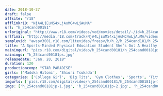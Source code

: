 ```yaml
---
date: 2018-10-27
draft: false
affsite: "r18"
afflinkr18: "NjA4LjEuMS4xLjAuMC4wLjAuMA"
url: "h_254cand00181"
urloriginal: "http://www.r18.com/videos/vod/movies/detail/-/id=h_254cand00181"
urlfinal: "http://media.r18.com/track/NjA4LjEuMS4xLjAuMC4wLjAuMA/videos/vod/movies/detail/-/id=h_254cand00181"
samplevid: "awspv3001.r18.com/litevideo/freepv/h/h_2/h_254cand181/h_254cand181_dmb_w.mp4"
title: "A Sports-Minded Physical Education Student She's Got A Healthy And Voluptuous Body Bulging Out Of Her Uniform And Now She's Having Cum Crazy Sex"
mainimgurl: "pics.r18.com/digital/video/h_254cand00181/h_254cand00181ps.jpg"
mainimgs: "h_254cand00181ps.jpg"
releasedate: "Jan. 20, 2018"
duration: 120
productioncomp: "STAR PARADISE"
girls: ['Madoka Hitomi', 'Shiori Tsukada']
categories: ['College Girl', 'Big Tits', 'Gym Clothes', 'Sports', 'Titty Fuck', 'Hi-Def']
imgurls: ['pics.r18.com/digital/video/h_254cand00181/h_254cand00181jp-1.jpg', 'pics.r18.com/digital/video/h_254cand00181/h_254cand00181jp-2.jpg', 'pics.r18.com/digital/video/h_254cand00181/h_254cand00181jp-3.jpg', 'pics.r18.com/digital/video/h_254cand00181/h_254cand00181jp-4.jpg', 'pics.r18.com/digital/video/h_254cand00181/h_254cand00181jp-5.jpg', 'pics.r18.com/digital/video/h_254cand00181/h_254cand00181jp-6.jpg', 'pics.r18.com/digital/video/h_254cand00181/h_254cand00181jp-7.jpg', 'pics.r18.com/digital/video/h_254cand00181/h_254cand00181jp-8.jpg', 'pics.r18.com/digital/video/h_254cand00181/h_254cand00181jp-9.jpg', 'pics.r18.com/digital/video/h_254cand00181/h_254cand00181jp-10.jpg', 'pics.r18.com/digital/video/h_254cand00181/h_254cand00181jp-11.jpg', 'pics.r18.com/digital/video/h_254cand00181/h_254cand00181jp-12.jpg', 'pics.r18.com/digital/video/h_254cand00181/h_254cand00181jp-13.jpg', 'pics.r18.com/digital/video/h_254cand00181/h_254cand00181jp-14.jpg', 'pics.r18.com/digital/video/h_254cand00181/h_254cand00181jp-15.jpg', 'pics.r18.com/digital/video/h_254cand00181/h_254cand00181jp-16.jpg', 'pics.r18.com/digital/video/h_254cand00181/h_254cand00181jp-17.jpg', 'pics.r18.com/digital/video/h_254cand00181/h_254cand00181jp-18.jpg', 'pics.r18.com/digital/video/h_254cand00181/h_254cand00181jp-19.jpg', 'pics.r18.com/digital/video/h_254cand00181/h_254cand00181jp-20.jpg']
imgs: ['h_254cand00181jp-1.jpg', 'h_254cand00181jp-2.jpg', 'h_254cand00181jp-3.jpg', 'h_254cand00181jp-4.jpg', 'h_254cand00181jp-5.jpg', 'h_254cand00181jp-6.jpg', 'h_254cand00181jp-7.jpg', 'h_254cand00181jp-8.jpg', 'h_254cand00181jp-9.jpg', 'h_254cand00181jp-10.jpg', 'h_254cand00181jp-11.jpg', 'h_254cand00181jp-12.jpg', 'h_254cand00181jp-13.jpg', 'h_254cand00181jp-14.jpg', 'h_254cand00181jp-15.jpg', 'h_254cand00181jp-16.jpg', 'h_254cand00181jp-17.jpg', 'h_254cand00181jp-18.jpg', 'h_254cand00181jp-19.jpg', 'h_254cand00181jp-20.jpg']
---
```

